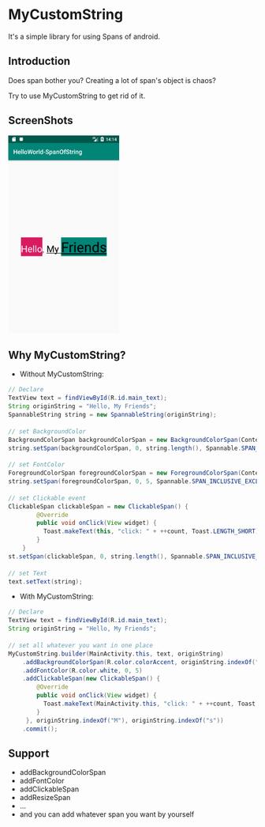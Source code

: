# MyCustomString
It's a simple library for using Spans of android.

## Introduction
Does span bother you? Creating a lot of span's object is chaos? <p></p>
Try to use MyCustomString to get rid of it.

## ScreenShots
<img src="https://github.com/shrimp509/MyCustomString/blob/master/screenshots/1.png" height=400>

## Why MyCustomString?
* Without MyCustomString:
``` java
// Declare
TextView text = findViewById(R.id.main_text);
String originString = "Hello, My Friends";
SpannableString string = new SpannableString(originString);

// set BackgroundColor
BackgroundColorSpan backgroundColorSpan = new BackgroundColorSpan(ContextCompat.getColor(MainActivity.this, R.color.colorAccent));
string.setSpan(backgroundColorSpan, 0, string.length(), Spannable.SPAN_INCLUSIVE_EXCLUSIVE);

// set FontColor
ForegroundColorSpan foregroundColorSpan = new ForegroundColorSpan(ContextCompat.getColor(MainActivity.this, R.color.white));
string.setSpan(foregroundColorSpan, 0, 5, Spannable.SPAN_INCLUSIVE_EXCLUSIVE);

// set Clickable event
ClickableSpan clickableSpan = new ClickableSpan() {
        @Override
        public void onClick(View widget) {
          Toast.makeText(this, "click: " + ++count, Toast.LENGTH_SHORT).show();
        }
    }
st.setSpan(clickableSpan, 0, string.length(), Spannable.SPAN_INCLUSIVE_EXCLUSIVE);

// set Text
text.setText(string);
```

* With MyCustomString:
```java
// Declare
TextView text = findViewById(R.id.main_text);
String originString = "Hello, My Friends";

// set all whatever you want in one place
MyCustomString.builder(MainActivity.this, text, originString)
    .addBackgroundColorSpan(R.color.colorAccent, originString.indexOf("H"), originString.indexOf("s"))
    .addFontColor(R.color.white, 0, 5)
    .addClickableSpan(new ClickableSpan() {
        @Override
        public void onClick(View widget) {
          Toast.makeText(MainActivity.this, "click: " + ++count, Toast.LENGTH_SHORT).show();
        }
     }, originString.indexOf("M"), originString.indexOf("s"))
    .commit();
```

## Support
  * addBackgroundColorSpan
  * addFontColor
  * addClickableSpan
  * addResizeSpan
  * ...
  * and you can add whatever span you want by yourself
